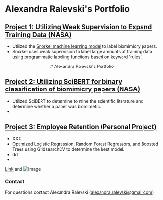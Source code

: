# Alexandra Ralevski's Portfolio




## [Project 1: Utilizing Weak Supervision to Expand Training Data (NASA)](https://github.com/ARalevski/nasa_petal_snorkel)
- Utilized the [Snorkel machine learning model](https://snorkel.ai/) to label biomimicry papers.
- Snorkel uses weak supervision to label large amounts of training data using programmatic labeling functions based on keyword 'rules'.

<p align="center">
  # Alexandra Ralevski's Portfolio
</p>

## [Project 2: Utilizing SciBERT for binary classification of biomimicry papers (NASA)](https://github.com/ARalevski/nasa_petal_scibert)
- Utilized SciBERT to determine to mine the scientific literature and determine whether a paper was biomimetic.
- 


## [Project 3: Employee Retention (Personal Project)](https://github.com/ARalevski/which_employees_leave)
- XXX
- Optimized Logistic Regression, Random Forest Regressors, and Boosted Trees using GridsearchCV to determine the best model.
- dd
-


[Link](url) and ![Image](https://user-images.githubusercontent.com/68359251/140568193-f845f3dc-aec8-42af-a295-39e5f3c2b43c.png)


### Contact
For questions contact Alexandra Ralevski (alexandra.ralevski@gmail.com)

